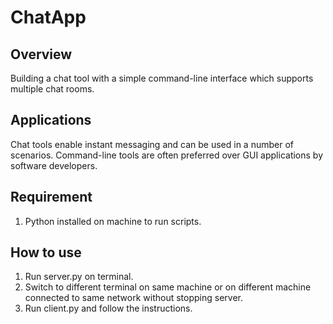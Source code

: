 # ChatApp

## Overview
Building a chat tool with a simple command-line interface which supports multiple chat rooms.

## Applications
Chat tools enable instant messaging and can be used in a number of scenarios.
Command-line tools are often preferred over GUI applications by software developers.

## Requirement
1. Python installed on machine to run scripts.

## How to use
1. Run server.py on terminal.
2. Switch to different terminal on same machine or on different machine connected to same network without stopping server.
3. Run client.py and follow the instructions.

